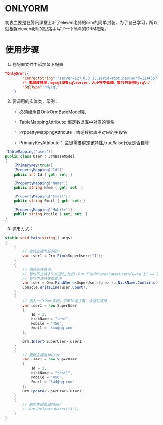 # ONLYORM

初衷主要是在腾讯课堂上听了eleven老师的orm的简单封装，为了自己学习，所以就根据eleven老师的思路手写了一个简单的ORM框架。

# 使用步骤

1. 在配置文件中添加如下配置

```json
"OnlyOrm":{
        "ConnectString":"server=127.0.0.1;userid=root;password=1234567;database=study;",
    	/* 数据库类型，mysql或者sqlserver，大小写不敏感，暂时只支持Mysql*/
        "SqlType":"Mysql"
    }
```

2. 要调用的实体类，示例：

   - 必须继承自OnlyOrmBaseModel类,

   - TableMappingAttribute:  绑定数据库中对应的表名
   - PrppertyMappingAttribute：绑定数据库中对应的字段名
   - PrimaryKeyAttribute： 主键需要绑定该特性,true/false代表是否自增

```c#
[TableMapping("user")]
public class User : OrmBaseModel
{
    [PrimaryKey(true)]
    [PropertyMapping("Id")]
    public int Id { get; set; }

    [PropertyMapping("Name")]
    public string Name { get; set; }

    [PropertyMapping("Email")]
    public string Email { get; set; }

    [PropertyMapping("Mobile")]
    public string Mobile { get; set; }
}
```

3. 调用方式：

```C#
static void Main(string[] args)
{
	{
        // 查找主键为1的用户
        var user1 = Orm.Find<SuperUser>("1");
    }
    {
        // 组合条件查询，
        // 暂时不支持多个或语句,比如：Orm.FindWhere<SuperUser>(u=>u.Id == 2 || u.Id == 3);因为暂时没法把表达式目录树转为in语句
        // 暂时不支持联表查询
        var user = Orm.FindWhere<SuperUser>(u => (u.NickName.Contains("zhang") || 2 == u.Id));
        Console.WriteLine(user.Count);
    }
    {
        // 插入一个User实例，如果Id是主键，会被过滤掉
        var user1 = new SuperUser
        {
            Id = 3,
            NickName = "test",
            Mobile = "456",
            Email = "344@qq.com"
        };

        Orm.Insert<SuperUser>(user1);
    }
    {
        // 更新主键是3dUser
        var user1 = new SuperUser
        {
            Id = 3,
            NickName = "test1",
            Mobile = "456",
            Email = "344@qq.com"
        };
        Orm.Update<SuperUser>(user1);
    }
    {
        // 删除主键是3的User
        // Orm.Deleate<User>("3");
    }
}
```


